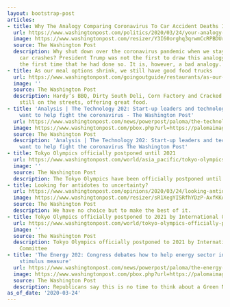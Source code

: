 ```yaml
---
layout: bootstrap-post
articles:
- title: Why The Analogy Comparing Coronavirus To Car Accident Deaths Is Bad
  url: https://www.washingtonpost.com/politics/2020/03/24/your-analogy-comparing-coronavirus-car-accident-deaths-is-bad/
  image: https://www.washingtonpost.com/resizer/Y3I60orghq3qrwmCcRPBDUr03Ew=/1440x0/smart/arc-anglerfish-washpost-prod-washpost.s3.amazonaws.com/public/PQFTAADNYYI6VIKWABELMLG3KE.jpg
  source: The Washington Post
  description: Why shut down over the coronavirus pandemic when we stay open despite
    car crashes? President Trump was not the first to draw this analogy, nor was it
    the first time that he had done so. It is, however, a bad analogy.
- title: As our meal options shrink, we still have good food trucks
  url: https://www.washingtonpost.com/goingoutguide/restaurants/as-our-meal-options-shrink-we-still-have-good-food-trucks/2020/03/23/2cfff1e6-6bd0-11ea-9923-57073adce27c_story.html
  image: ''
  source: The Washington Post
  description: Hardy’s BBQ, Dirty South Deli, Corn Factory and Cracked Eggery are
    still on the streets, offering great food.
- title: 'Analysis | The Technology 202: Start-up leaders and technology investors
    want to help fight the coronavirus - The Washington Post'
  url: https://www.washingtonpost.com/news/powerpost/paloma/the-technology-202/2020/03/24/the-technology-202-start-up-leaders-and-technology-investors-want-to-help-fight-the-coronavirus/5e78ce6b602ff10d49ad23fd/
  image: https://www.washingtonpost.com/pbox.php?url=https://palomaimages.washingtonpost.com/pr2/a6ac9a13f904e1021f1df72530e42262-2JMGZGDNKMI6VIKWABELMLG3KE-680-472-70-8.jpg&w=1484&op=resize&opt=1&filter=antialias&t=20170517
  source: The Washington Post
  description: 'Analysis | The Technology 202: Start-up leaders and technology investors
    want to help fight the coronavirus The Washington Post'
- title: Tokyo Olympics officially postponed until 2021
  url: https://www.washingtonpost.com/world/asia_pacific/tokyo-olympics-officially-postponed-until-2021/2020/03/24/8a93080a-6dd0-11ea-a156-0048b62cdb51_story.html
  image: ''
  source: The Washington Post
  description: The Tokyo Olympics have been officially postponed until 2021
- title: Looking for antidotes to uncertainty?
  url: https://www.washingtonpost.com/opinions/2020/03/24/looking-antidotes-uncertainty/
  image: https://www.washingtonpost.com/resizer/sR1XegYISRfhYDzP-AxfKKocaiM=/1440x0/smart/arc-anglerfish-washpost-prod-washpost.s3.amazonaws.com/public/X42NI6TNKQI6VIKWABELMLG3KE.jpg
  source: The Washington Post
  description: We have no choice but to make the best of it.
- title: Tokyo Olympics officially postponed to 2021 by International Olympic Committee
  url: https://www.washingtonpost.com/world/tokyo-olympics-officially-postponed-to-2021-by-international-olympic-committee/2020/03/24/6f0961f8-6dce-11ea-a156-0048b62cdb51_story.html
  image: ''
  source: The Washington Post
  description: Tokyo Olympics officially postponed to 2021 by International Olympic
    Committee
- title: 'The Energy 202: Congress debates how to help energy sector in coronavirus
    stimulus measure'
  url: https://www.washingtonpost.com/news/powerpost/paloma/the-energy-202/2020/03/24/the-energy-202-congress-debates-how-to-help-energy-sector-in-coronavirus-stimulus-measure/5e7919f588e0fa101a750394/
  image: https://www.washingtonpost.com/pbox.php?url=https://palomaimages.washingtonpost.com/pr2/9c1f732478cca65e137e06331db0a074-RSPKTJTMPQI6VIKWABELMLG3KE-680-453-70-8.jpg&w=1484&op=resize&opt=1&filter=antialias&t=20170517
  source: The Washington Post
  description: Republicans say this is no time to think about a Green New Deal.
as_of_date: '2020-03-24'
---
```


